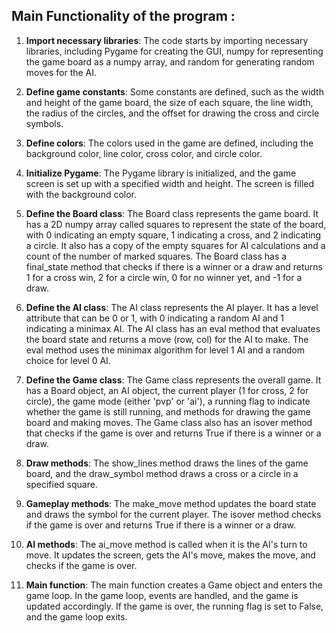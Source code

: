 ## Main Functionality of the program :

1. **Import necessary libraries**: The code starts by importing necessary libraries, including Pygame for creating the GUI, numpy for representing the game board as a numpy array, and random for generating random moves for the AI.

2. **Define game constants**: Some constants are defined, such as the width and height of the game board, the size of each square, the line width, the radius of the circles, and the offset for drawing the cross and circle symbols.

3. **Define colors**: The colors used in the game are defined, including the background color, line color, cross color, and circle color.

4. **Initialize Pygame**: The Pygame library is initialized, and the game screen is set up with a specified width and height. The screen is filled with the background color.

5. **Define the Board class**: The Board class represents the game board. It has a 2D numpy array called squares to represent the state of the board, with 0 indicating an empty square, 1 indicating a cross, and 2 indicating a circle. It also has a copy of the empty squares for AI calculations and a count of the number of marked squares. The Board class has a final_state method that checks if there is a winner or a draw and returns 1 for a cross win, 2 for a circle win, 0 for no winner yet, and -1 for a draw.

6. **Define the AI class**: The AI class represents the AI player. It has a level attribute that can be 0 or 1, with 0 indicating a random AI and 1 indicating a minimax AI. The AI class has an eval method that evaluates the board state and returns a move (row, col) for the AI to make. The eval method uses the minimax algorithm for level 1 AI and a random choice for level 0 AI.

7. **Define the Game class**: The Game class represents the overall game. It has a Board object, an AI object, the current player (1 for cross, 2 for circle), the game mode (either 'pvp' or 'ai'), a running flag to indicate whether the game is still running, and methods for drawing the game board and making moves. The Game class also has an isover method that checks if the game is over and returns True if there is a winner or a draw.

8. **Draw methods**: The show_lines method draws the lines of the game board, and the draw_symbol method draws a cross or a circle in a specified square.

9. **Gameplay methods**: The make_move method updates the board state and draws the symbol for the current player. The isover method checks if the game is over and returns True if there is a winner or a draw.

10. **AI methods**: The ai_move method is called when it is the AI's turn to move. It updates the screen, gets the AI's move, makes the move, and checks if the game is over.

11. **Main function**: The main function creates a Game object and enters the game loop. In the game loop, events are handled, and the game is updated accordingly. If the game is over, the running flag is set to False, and the game loop exits.
